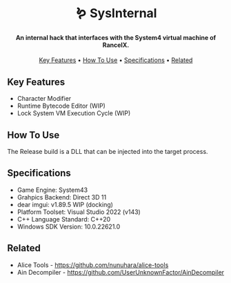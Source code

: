 <div align="center">

# 🪱 SysInternal

</div>

<h4 align="center">An internal hack that interfaces with the System4 virtual machine of RanceIX</a>.</h4>
<p align="center">
  <a href="#key-features">Key Features</a> •
  <a href="#how-to-use">How To Use</a> •
  <a href="#specifications">Specifications</a> •
  <a href="#related">Related</a>
</p>

## Key Features
* Character Modifier
* Runtime Bytecode Editor (WIP)
* Lock System VM Execution Cycle (WIP)

## How To Use
The Release build is a DLL that can be injected into the target process.

## Specifications
* Game Engine: System43
* Grahpics Backend: Direct 3D 11
* dear imgui: v1.89.5 WIP (docking)
* Platform Toolset: Visual Studio 2022 (v143)
* C++ Language Standard: C++20
* Windows SDK Version: 10.0.22621.0

## Related
* Alice Tools - https://github.com/nunuhara/alice-tools
* Ain Decompiler - https://github.com/UserUnknownFactor/AinDecompiler
